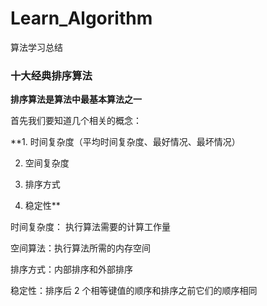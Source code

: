 # Learn_Algorithm
算法学习总结


### 十大经典排序算法
**排序算法是算法中最基本算法之一**

首先我们要知道几个相关的概念：

**1. 时间复杂度（平均时间复杂度、最好情况、最坏情况）

2. 空间复杂度

3. 排序方式

4. 稳定性**

时间复杂度： 执行算法需要的计算工作量

空间算法：执行算法所需的内存空间

排序方式：内部排序和外部排序

稳定性：排序后 2 个相等键值的顺序和排序之前它们的顺序相同
![]()
